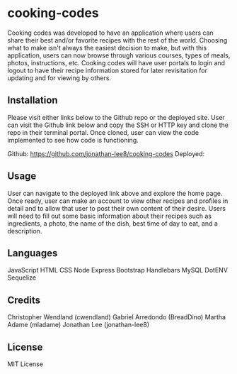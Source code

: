 # cooking-codes

Cooking codes was developed to have an application where users can share their best and/or favorite recipes with the rest of the world. Choosing what to make isn't always the easiest decision to make, but with this application, users can now browse through various courses, types of meals, photos, instructions, etc. Cooking codes will have user portals to login and logout to have their recipe information stored for later revisitation for updating and for viewing by others. 

## Installation

Please visit either links below to the Github repo or the deployed site. User can visit the Github link below and copy the SSH or HTTP key and clone the repo in their terminal portal. Once cloned, user can view the code implemented to see how code is functioning.

Github: https://github.com/jonathan-lee8/cooking-codes
Deployed: 

## Usage

User can navigate to the deployed link above and explore the home page. Once ready, user can make an account to view other recipes and profiles in detail and to allow that user to post their own content of their desire. Users will need to fill out some basic information about their recipes such as ingredients, a photo, the name of the dish, best time of day to eat, and a description.

## Languages

JavaScript
HTML
CSS
Node
Express
Bootstrap
Handlebars
MySQL
DotENV
Sequelize

## Credits

Christopher Wendland (cwendland)
Gabriel Arredondo (BreadDino)
Martha Adame (mladame)
Jonathan Lee (jonathan-lee8)

## License

MIT License